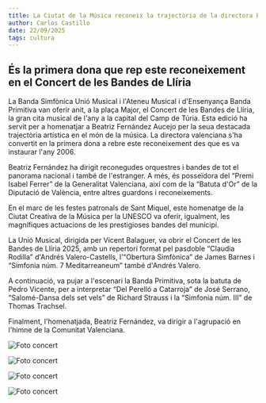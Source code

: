 ```yaml
---
title: La Ciutat de la Música reconeix la trajectòria de la directora Beatriz Fernández
author: Carlos Castillo
date: 22/09/2025
tags: cultura
---
```


## És la primera dona que rep este reconeixement en el Concert de les Bandes de Llíria


La Banda Simfònica Unió Musical i l'Ateneu Musical i d'Ensenyança Banda Primitiva van oferir anit, a la plaça Major, el Concert de les Bandes de Llíria, la gran cita musical de l'any a la capital del Camp de Túria. Esta edició ha servit per a homenatjar a Beatriz Fernández Aucejo per la seua destacada trajectòria artística en el món de la música. La directora valenciana s'ha convertit en la primera dona a rebre este reconeixement des que es va instaurar l'any 2006.

Beatriz Fernández ha dirigit reconegudes orquestres i bandes de tot el panorama nacional i també de l'estranger. A més, és posseïdora del “Premi Isabel Ferrer” de la Generalitat Valenciana, així com de la “Batuta d'Or” de la Diputació de València, entre altres guardons i reconeixements.

En el marc de les festes patronals de Sant Miquel, este homenatge de la Ciutat Creativa de la Música per la UNESCO va oferir, igualment, les magnífiques actuacions de les prestigioses bandes del municipi.

La Unió Musical, dirigida per Vicent Balaguer, va obrir el Concert de les Bandes de Llíria 2025, amb un repertori format pel pasdoble “Claudia Rodilla” d'Andrés Valero-Castells, l’“Obertura Simfònica” de James Barnes i “Simfonia núm. 7 Meditarreaneum” també d'Andrés Valero.

A continuació, va pujar a l'escenari la Banda Primitiva, sota la batuta de Pedro Vicente, per a interpretar “Del Perelló a Catarroja” de José Serrano, “Salomé-Dansa dels set vels” de Richard Strauss i la “Simfonia núm. III” de Thomas Trachsel.

Finalment, l'homenatjada, Beatriz Fernández, va dirigir a l'agrupació en l'himne de la Comunitat Valenciana.


![ Foto concert ](/assets/continguts/recursos/20250922-1conciertodelasbandas.jpg "Foto concert")

![ Foto concert ](/assets/continguts/recursos/20250922-2conciertodelasbandas.jpg "Foto concert")

![ Foto concert ](/assets/continguts/recursos/20250922-3conciertodelasbandas.jpg "Foto concert")

![ Foto concert ](/assets/continguts/recursos/20250922-4conciertodelasbandas.jpg "Foto concert")
